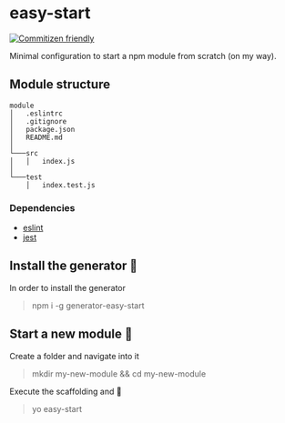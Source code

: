 # easy-start

[![Commitizen friendly](https://img.shields.io/badge/commitizen-friendly-brightgreen.svg)](http://commitizen.github.io/cz-cli/)

Minimal configuration to start a npm module from scratch (on my way).

## Module structure

```
module
│   .eslintrc    
│   .gitignore    
│   package.json    
│   README.md    
│
└───src
│   │   index.js
│   
└───test
    │   index.test.js
```

### Dependencies

- [eslint](https://eslint.org/)
- [jest](https://jestjs.io)

## Install the generator 🚀

In order to install the generator

> npm i -g generator-easy-start

## Start a new module 📝

Create a folder and navigate into it

> mkdir my-new-module && cd my-new-module

Execute the scaffolding and 🥳

> yo easy-start
